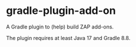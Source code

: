 # gradle-plugin-add-on

A Gradle plugin to (help) build ZAP add-ons.

The plugin requires at least Java 17 and Gradle 8.8.
